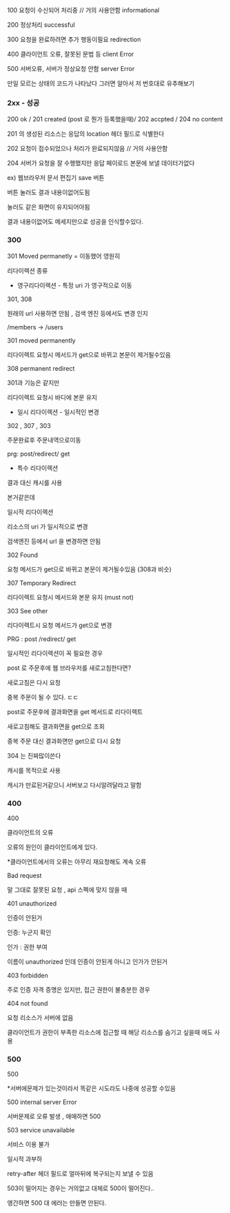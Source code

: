 100 요청이 수신되어 처리중 // 거의 사용안함 informational

200 정상처리 successful

300 요청을 완료하려면 추가 행동이필요 redirection

400 클라이언트 오류, 잘못된 문법 등 client Error

500 서버오류, 서버가 정상요청 안함 server Error

만일 모르는 상태의 코드가 나타났다 그러면 알아서 저 번호대로 유추해보기

### 2xx - 성공

200 ok / 201 created (post 로 뭔가 등록했을때)/ 202 accpted / 204 no content

201 의 생성된 리소스는 응답의 location 헤더 필드로 식별한다

202 요청이 접수되었으나 처리가 완료되지않음 // 거의 사용안함

204 서버가 요청을 잘 수행했지만 응답 페이로드 본문에 보낼 데이터가없다

ex) 웹브라우저 문서 편집기 save 버튼

버튼 눌러도 결과 내용이없어도됨

눌러도 같은 화면이 유지되어야됨

결과 내용이없어도 메세지만으로 성공을 인식할수있다.

### 300

301 Moved permanetly = 이동했어 영원히

리다이렉션 종류

- 영구리다이렉션 - 특정 uri 가 영구적으로 이동

301, 308

원래의 url 사용하면 안됨 , 검색 엔진 등에서도 변경 인지

/members → /users

301 moved permanently

리다이렉트 요청시 메서드가 get으로 바뀌고 본문이 제거될수있음

308 permanent redirect

301과 기능은 같지만

리다이렉트 요청시 바디에 본문 유지

- 일시 리다이렉션 - 일시적인 변경

302 , 307 , 303

주문완료후 주문내역으로이동

prg: post/redirect/ get

- 특수 리다이렉션

결과 대신 캐시를 사용

본거같은데

일시적 리다이렉션

리소스의 uri 가 일시적으로 변경

검색엔진 등에서 url 을 변경하면 안됨

302 Found

요청 메서드가 get으로 바뀌고 본문이 제거될수있음 (308과 비슷)

307 Temporary Redirect

리다이렉트 요청시 메서드와 본문 유지 (must not)

303 See other

리다이렉트시 요청 메서드가 get으로 변경

PRG : post /redirect/ get

일시적인 리다이렉션이 꼭 필요한 경우

post 로 주문후에 웹 브라우저를 새로고침한다면?

새로고침은 다시 요청

중복 주문이 될 수 있다. ㄷㄷ

post로 주문후에 결과화면을 get 메서드로 리다이렉트

새로고침해도 결과화면을 get으로 조회

중복 주문 대신 결과화면만 get으로 다시 요청

304 는 진짜많이쓴다

캐시를 목적으로 사용

캐시가 만료된거같으니 서버보고 다시알려달라고 말함

### 400

400

클라이언트의 오류

오류의 원인이 클라이언트에게 있다.

\*클라이언트에서의 오류는 아무리 재요청해도 계속 오류

Bad request

말 그대로 잘못된 요청 , api 스펙에 맞지 않을 때

401 unauthorized

인증이 안된거

인증: 누군지 확인

인가 : 권한 부여

이름이 unauthorized 인데 인증이 안된게 아니고 인가가 안된거

403 forbidden

주로 인증 자격 증명은 있지만, 접근 권한이 불충분한 경우

404 not found

요청 리소스가 서버에 없음

클라이언트가 권한이 부족한 리소스에 접근할 때 해당 리소스를 숨기고 싶을때 에도 사용

### 500

500

\*서버에문제가 있는것이라서 똑같은 시도라도 나중에 성공할 수있음

500 internal server Error

서버문제로 오류 발생 , 애매하면 500

503 service unavailable

서비스 이용 불가

일시적 과부하

retry-after 헤더 필드로 얼마뒤에 복구되는지 보낼 수 있음

503이 떨어지는 경우는 거의없고 대체로 500이 떨어진다..

앵간하면 500 대 에러는 만들면 안된다.
